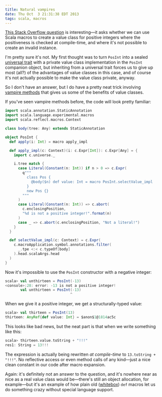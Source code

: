 ```yaml
---
title: Natural vampires
date: Thu Oct  3 21:31:38 EDT 2013
tags: scala, macros
---
```


[This Stack Overflow question](http://stackoverflow.com/q/19170137/334519) is interesting—it asks whether we can use
Scala macros to create a value class for positive integers where the positiveness is checked at compile-time,
and where it's not possible to create an invalid instance.

I'm pretty sure it's not. My first thought was to turn `PosInt` into a sealed [universal trait](http://docs.scala-lang.org/overviews/core/value-classes.html)
with a private value class implementation in the `PosInt` companion object,
but inheriting from a universal trait forces us to give up most (all?) of the advantages of value classes in
this case, and of course it's not actually possible to make the value class private,
anyway.

So I don't have an answer, but I do have a pretty neat trick involving [vampire methods](http://meta.plasm.us/posts/2013/07/12/vampire-methods-for-structural-types/)
that gives us some of the benefits of value classes.

<!-- MORE -->

If you've seen vampire methods before, the code will look pretty familiar:

``` scala
import scala.annotation.StaticAnnotation
import scala.language.experimental.macros
import scala.reflect.macros.Context

class body(tree: Any) extends StaticAnnotation

object PosInt {
  def apply(i: Int) = macro apply_impl

  def apply_impl(c: Context)(i: c.Expr[Int]): c.Expr[Any] = {
    import c.universe._

    i.tree match {
      case Literal(Constant(n: Int)) if n > 0 => c.Expr(
        q"""
          class Pos {
            @body($n) def value: Int = macro PosInt.selectValue_impl
          } 
          new Pos {}
        """
      )
      case Literal(Constant(n: Int)) => c.abort(
        c.enclosingPosition,
        "%d is not a positive integer!".format(n)
      )
      case _ => c.abort(c.enclosingPosition, "Not a literal!")
    }
  }

  def selectValue_impl(c: Context) = c.Expr(
    c.macroApplication.symbol.annotations.filter(
      _.tpe <:< c.typeOf[body]
    ).head.scalaArgs.head
  )
}
```

Now it's impossible to use the `PosInt` constructor with a negative integer:

``` scala
scala> val unthirteen = PosInt(-13)
<console>:28: error: -13 is not a positive integer!
       val unthirteen = PosInt(-13)
                              ^
```

When we give it a positive integer, we get a structurally-typed value:

``` scala
scala> val thirteen = PosInt(13)
thirteen: AnyRef{def value: Int} = $anon$1@1814ac5c
```

This looks like bad news, but the neat part is that when we write something like this:

``` scala
scala> thirteen.value.toString + "!!!"
res1: String = 13!!!
```

The expression is actually being rewritten _at compile-time_ to `13.toString + "!!!"`.
No reflective access or even method calls of any kind—just a nice clean constant
in our code after macro expansion.

Again: it's definitely not an answer to the question, and it's nowhere near as nice as
a real value class would be—there's still an object allocation, for example—but it's an
example of how plain old ([whitebox](http://docs.scala-lang.org/overviews/macros/blackbox-whitebox.html)) `def` macros
let us do something crazy without special language support.


